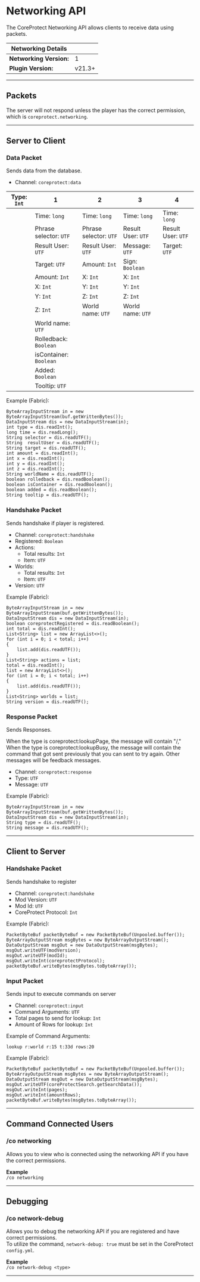 # Networking API

The CoreProtect Networking API allows clients to receive data using packets.

| Networking Details      |        |
|-------------------------|--------|
| **Networking Version:** | 1      |
| **Plugin Version:**     | v21.3+ |

---

## Packets

The server will not respond unless the player has the correct permission, which is `coreprotect.networking`.

---

## Server to Client

### Data Packet
Sends data from the database.

* Channel: `coreprotect:data`

| Type: `Int` | 1                      | 2                      | 3                  | 4                  |
|-------------|------------------------|------------------------|--------------------|--------------------|
|             | Time: `long`           | Time: `long`           | Time: `long`       | Time: `long`       |
|             | Phrase selector: `UTF` | Phrase selector: `UTF` | Result User: `UTF` | Result User: `UTF` |
|             | Result User: `UTF`     | Result User: `UTF`     | Message: `UTF`     | Target: `UTF`      |
|             | Target: `UTF`          | Amount: `Int`          | Sign: `Boolean`    |                    |
|             | Amount: `Int`          | X: `Int`               | X: `Int`           |                    |
|             | X: `Int`               | Y: `Int`               | Y: `Int`           |                    |
|             | Y: `Int`               | Z: `Int`               | Z: `Int`           |                    |
|             | Z: `Int`               | World name: `UTF`      | World name: `UTF`  |                    |
|             | World name: `UTF`      |                        |                    |                    |
|             | Rolledback: `Boolean`  |                        |                    |                    |
|             | isContainer: `Boolean` |                        |                    |                    |
|             | Added: `Boolean`       |                        |                    |                    |
|             | Tooltip: `UTF`         |                        |                    |                    |

Example (Fabric):
```
ByteArrayInputStream in = new ByteArrayInputStream(buf.getWrittenBytes());
DataInputStream dis = new DataInputStream(in);
int type = dis.readInt();
long time = dis.readLong();
String selector = dis.readUTF();
String  resultUser = dis.readUTF();
String target = dis.readUTF();
int amount = dis.readInt();
int x = dis.readInt();
int y = dis.readInt();
int z = dis.readInt();
String worldName = dis.readUTF();
boolean rolledback = dis.readBoolean();
boolean isContainer = dis.readBoolean();
boolean added = dis.readBoolean();
String tooltip = dis.readUTF();
```

### Handshake Packet
Sends handshake if player is registered.

* Channel: `coreprotect:handshake`
* Registered: `Boolean`
* Actions:
  * Total results: `Int`
  * Item: `UTF`
* Worlds:
  * Total results: `Int`
  * Item: `UTF`
* Version: `UTF`

Example (Fabric):
```
ByteArrayInputStream in = new ByteArrayInputStream(buf.getWrittenBytes());
DataInputStream dis = new DataInputStream(in);
boolean coreprotectRegistered = dis.readBoolean();
int total = dis.readInt();
List<String> list = new ArrayList<>();
for (int i = 0; i < total; i++)
{
    list.add(dis.readUTF());
}
List<String> actions = list;
total = dis.readInt();
list = new ArrayList<>();
for (int i = 0; i < total; i++)
{
    list.add(dis.readUTF());
}
List<String> worlds = list;
String version = dis.readUTF();
```

### Response Packet
Sends Responses.

When the type is coreprotect:lookupPage, the message will contain "<nextPageNumber>/<totalPages>,<isNetworkCommand>"
When the type is coreprotect:lookupBusy, the message will contain the command that got sent previously that you can sent to try again.
Other messages will be feedback messages.

* Channel: `coreprotect:response`
* Type: `UTF`
* Message: `UTF`

Example (Fabric):
```
ByteArrayInputStream in = new ByteArrayInputStream(buf.getWrittenBytes());
DataInputStream dis = new DataInputStream(in);
String type = dis.readUTF();
String message = dis.readUTF();
```

---

## Client to Server

### Handshake Packet
Sends handshake to register

* Channel: `coreprotect:handshake`  
* Mod Version: `UTF`  
* Mod Id: `UTF`   
* CoreProtect Protocol: `Int`

Example (Fabric):
```
PacketByteBuf packetByteBuf = new PacketByteBuf(Unpooled.buffer());
ByteArrayOutputStream msgBytes = new ByteArrayOutputStream();
DataOutputStream msgOut = new DataOutputStream(msgBytes);
msgOut.writeUTF(modVersion);
msgOut.writeUTF(modId);
msgOut.writeInt(coreprotectProtocol);
packetByteBuf.writeBytes(msgBytes.toByteArray());
```

### Input Packet
Sends input to execute commands on server

* Channel: `coreprotect:input`
* Command Arguments: `UTF`
* Total pages to send for lookup: `Int`
* Amount of Rows for lookup: `Int`

Example of Command Arguments:
```
lookup r:world r:15 t:33d rows:20
```

Example (Fabric):
```
PacketByteBuf packetByteBuf = new PacketByteBuf(Unpooled.buffer());
ByteArrayOutputStream msgBytes = new ByteArrayOutputStream();
DataOutputStream msgOut = new DataOutputStream(msgBytes);
msgOut.writeUTF(coreProtectSearch.getSearchData());
msgOut.writeInt(pages);
msgOut.writeInt(amountRows);
packetByteBuf.writeBytes(msgBytes.toByteArray());
```

---

## Command Connected Users

### /co networking
Allows you to view who is connected using the networking API if you have the correct permissions.

**Example**  
`/co networking`

---

## Debugging

### /co network-debug
Allows you to debug the networking API if you are registered and have correct permissions.  
To utilize the command, `network-debug: true` must be set in the CoreProtect `config.yml`.

**Example**  
`/co network-debug <type>`

___